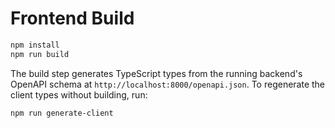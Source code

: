 # Frontend Build

```bash
npm install
npm run build
```

The build step generates TypeScript types from the running backend's OpenAPI
schema at `http://localhost:8000/openapi.json`. To regenerate the client types
without building, run:

```bash
npm run generate-client
```
